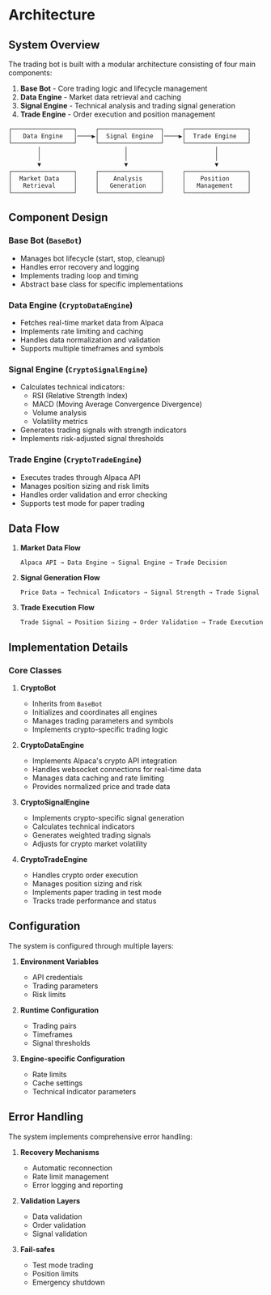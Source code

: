 # Architecture

## System Overview

The trading bot is built with a modular architecture consisting of four main components:

1. **Base Bot** - Core trading logic and lifecycle management
2. **Data Engine** - Market data retrieval and caching
3. **Signal Engine** - Technical analysis and trading signal generation
4. **Trade Engine** - Order execution and position management

```
┌─────────────────┐     ┌─────────────────┐     ┌─────────────────┐
│   Data Engine   │────▶│  Signal Engine  │────▶│  Trade Engine   │
└─────────────────┘     └─────────────────┘     └─────────────────┘
        │                       │                        │
        │                       │                        │
        ▼                       ▼                        ▼
┌─────────────────┐     ┌─────────────────┐     ┌─────────────────┐
│  Market Data    │     │    Analysis     │     │    Position     │
│   Retrieval     │     │   Generation    │     │   Management    │
└─────────────────┘     └─────────────────┘     └─────────────────┘
```

## Component Design

### Base Bot (`BaseBot`)
- Manages bot lifecycle (start, stop, cleanup)
- Handles error recovery and logging
- Implements trading loop and timing
- Abstract base class for specific implementations

### Data Engine (`CryptoDataEngine`)
- Fetches real-time market data from Alpaca
- Implements rate limiting and caching
- Handles data normalization and validation
- Supports multiple timeframes and symbols

### Signal Engine (`CryptoSignalEngine`)
- Calculates technical indicators:
  - RSI (Relative Strength Index)
  - MACD (Moving Average Convergence Divergence)
  - Volume analysis
  - Volatility metrics
- Generates trading signals with strength indicators
- Implements risk-adjusted signal thresholds

### Trade Engine (`CryptoTradeEngine`)
- Executes trades through Alpaca API
- Manages position sizing and risk limits
- Handles order validation and error checking
- Supports test mode for paper trading

## Data Flow

1. **Market Data Flow**
   ```
   Alpaca API → Data Engine → Signal Engine → Trade Decision
   ```

2. **Signal Generation Flow**
   ```
   Price Data → Technical Indicators → Signal Strength → Trade Signal
   ```

3. **Trade Execution Flow**
   ```
   Trade Signal → Position Sizing → Order Validation → Trade Execution
   ```

## Implementation Details

### Core Classes

1. **CryptoBot**
   - Inherits from `BaseBot`
   - Initializes and coordinates all engines
   - Manages trading parameters and symbols
   - Implements crypto-specific trading logic

2. **CryptoDataEngine**
   - Implements Alpaca's crypto API integration
   - Handles websocket connections for real-time data
   - Manages data caching and rate limiting
   - Provides normalized price and trade data

3. **CryptoSignalEngine**
   - Implements crypto-specific signal generation
   - Calculates technical indicators
   - Generates weighted trading signals
   - Adjusts for crypto market volatility

4. **CryptoTradeEngine**
   - Handles crypto order execution
   - Manages position sizing and risk
   - Implements paper trading in test mode
   - Tracks trade performance and status

## Configuration

The system is configured through multiple layers:

1. **Environment Variables**
   - API credentials
   - Trading parameters
   - Risk limits

2. **Runtime Configuration**
   - Trading pairs
   - Timeframes
   - Signal thresholds

3. **Engine-specific Configuration**
   - Rate limits
   - Cache settings
   - Technical indicator parameters

## Error Handling

The system implements comprehensive error handling:

1. **Recovery Mechanisms**
   - Automatic reconnection
   - Rate limit management
   - Error logging and reporting

2. **Validation Layers**
   - Data validation
   - Order validation
   - Signal validation

3. **Fail-safes**
   - Test mode trading
   - Position limits
   - Emergency shutdown 
